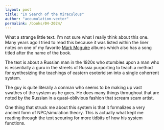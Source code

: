 ```yaml
---
layout: post
title: "In Search of the Miraculous"
author: "accumulation-vector"
permalink: /books/04-2024/
---
```


What a strange little text. I'm not sure what I really think about this one. Many years ago I tried to read this because it was listed within the liner notes on one of my favorite [Mark Mcguire]() albums which also has a song titled after the name of the book.

The text is about a Russian man in the 1920s who stumbles upon a man who is essentially a guru in the streets of Russia purporting to teach a method for synthesizing the teachings of eastern esotericism into a single coherrent system. 

The guy is quite literally a conman who seems to be making up vast swathes of the system as he goes. He does many things throughout that are noted by the Russian in a quasi-oblivious fashion that scream scam artist. 

One thing that struck me about this system is that it formalizes a very ancient form of NPC/simulation theory. This is actually what kept me reading through the text scouring for more tidbits of how his system functions.




